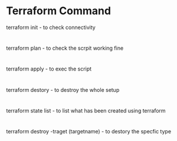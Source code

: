 # Terraform Command
terraform init - to check connectivity
# 
terraform plan - to check the scrpit working fine
# 
terraform apply - to exec the script
# 
terraform destory - to destroy the whole setup
# 
terraform state list - to list what has been created using terraform 
# 
terraform destroy -traget (targetname) - to destory the specfic type
